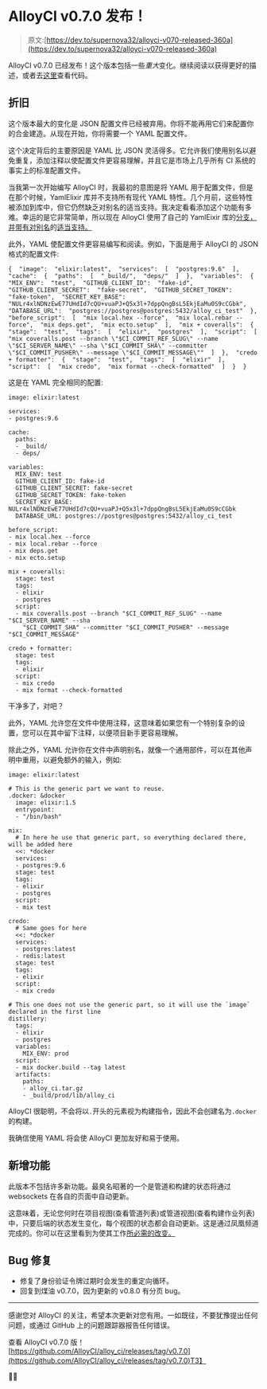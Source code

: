 # AlloyCI v0.7.0 发布！

> 原文:[https://dev.to/supernova32/alloyci-v070-released-360a](https://dev.to/supernova32/alloyci-v070-released-360a)

AlloyCI v0.7.0 已经发布！这个版本包括一些*重大*变化。继续阅读以获得更好的描述，或者去[这里](https://github.com/AlloyCI/alloy_ci/releases/tag/v0.7.0)查看代码。

## 折旧

这个版本最大的变化是 JSON 配置文件已经被弃用。你将不能再用它们来配置你的合金建造。从现在开始，你将需要一个 YAML 配置文件。

这个决定背后的主要原因是 YAML 比 JSON 灵活得多。它允许我们使用别名以避免重复，添加注释以使配置文件更容易理解，并且它是市场上几乎所有 CI 系统的事实上的标准配置文件。

当我第一次开始编写 AlloyCI 时，我最初的意图是将 YAML 用于配置文件，但是在那个时候，YamlElixir 库并不支持所有现代 YAML 特性。几个月前，这些特性被添加到库中，但它仍然缺乏对别名的适当支持。我决定看看添加这个功能有多难。幸运的是它非常简单，所以现在 AlloyCI 使用了自己的 YamlEixir 库的[分支，并带有对别名](https://github.com/AlloyCI/yaml-elixir)的[适当支持。](https://github.com/AlloyCI/yaml-elixir/commit/9086dbb4c46adbb5e2e140b00a3bb16c656586aa)

此外，YAML 使配置文件更容易编写和阅读。例如，下面是用于 AlloyCI 的 JSON 格式的配置文件:

```
{  "image":  "elixir:latest",  "services":  [  "postgres:9.6"  ],  "cache":  {  "paths":  [  "_build/",  "deps/"  ]  },  "variables":  {  "MIX_ENV":  "test",  "GITHUB_CLIENT_ID":  "fake-id",  "GITHUB_CLIENT_SECRET":  "fake-secret",  "GITHUB_SECRET_TOKEN":  "fake-token",  "SECRET_KEY_BASE":  "NULr4xlNDNzEwE77UHdId7cQU+vuaPJ+Q5x3l+7dppQngBsL5EkjEaMu0S9cCGbk",  "DATABASE_URL":  "postgres://postgres@postgres:5432/alloy_ci_test"  },  "before_script":  [  "mix local.hex --force",  "mix local.rebar --force",  "mix deps.get",  "mix ecto.setup"  ],  "mix + coveralls":  {  "stage":  "test",  "tags":  [  "elixir",  "postgres"  ],  "script":  [  "mix coveralls.post --branch \"$CI_COMMIT_REF_SLUG\" --name \"$CI_SERVER_NAME\" --sha \"$CI_COMMIT_SHA\" --committer \"$CI_COMMIT_PUSHER\" --message \"$CI_COMMIT_MESSAGE\""  ]  },  "credo + formatter":  {  "stage":  "test",  "tags":  [  "elixir"  ],  "script":  [  "mix credo",  "mix format --check-formatted"  ]  }  } 
```

这是在 YAML 完全相同的配置:

```
image: elixir:latest

services:
- postgres:9.6

cache:
  paths:
  - _build/
  - deps/

variables:
  MIX_ENV: test
  GITHUB_CLIENT_ID: fake-id
  GITHUB_CLIENT_SECRET: fake-secret
  GITHUB_SECRET_TOKEN: fake-token
  SECRET_KEY_BASE: NULr4xlNDNzEwE77UHdId7cQU+vuaPJ+Q5x3l+7dppQngBsL5EkjEaMu0S9cCGbk
  DATABASE_URL: postgres://postgres@postgres:5432/alloy_ci_test

before_script:
- mix local.hex --force
- mix local.rebar --force
- mix deps.get
- mix ecto.setup

mix + coveralls:
  stage: test
  tags:
  - elixir
  - postgres
  script:
  - mix coveralls.post --branch "$CI_COMMIT_REF_SLUG" --name "$CI_SERVER_NAME" --sha
    "$CI_COMMIT_SHA" --committer "$CI_COMMIT_PUSHER" --message "$CI_COMMIT_MESSAGE"

credo + formatter:
  stage: test
  tags:
  - elixir
  script:
  - mix credo
  - mix format --check-formatted 
```

干净多了，对吧？

此外，YAML 允许您在文件中使用注释，这意味着如果您有一个特别复杂的设置，您可以在其中留下注释，以便项目新手更容易理解。

除此之外，YAML 允许你在文件中声明别名，就像一个通用部件，可以在其他声明中重用，以避免额外的输入，例如:

```
image: elixir:latest

# This is the generic part we want to reuse.
.docker: &docker
  image: elixir:1.5
  entrypoint:
  - "/bin/bash"

mix:
  # In here he use that generic part, so everything declared there, will be added here
  <<: *docker
  services:
  - postgres:9.6
  stage: test
  tags:
  - elixir
  - postgres
  script:
  - mix test

credo:
  # Same goes for here
  <<: *docker
  services:
  - postgres:latest
  - redis:latest
  stage: test
  tags:
  - elixir
  script:
  - mix credo

# This one does not use the generic part, so it will use the `image` declared in the first line
distillery:
  tags:
  - elixir
  - postgres
  variables:
    MIX_ENV: prod
  script:
  - mix docker.build --tag latest
  artifacts:
    paths:
    - alloy_ci.tar.gz
    - _build/prod/lib/alloy_ci 
```

AlloyCI 很聪明，不会将以`.`开头的元素视为构建指令，因此不会创建名为`.docker`的构建。

我确信使用 YAML 将会使 AlloyCI 更加友好和易于使用。

## 新增功能

此版本不包括许多新功能。最臭名昭著的一个是管道和构建的状态将通过 websockets 在各自的页面中自动更新。

这意味着，无论您何时在项目视图(查看管道列表)或管道视图(查看构建作业列表)中，只要后端的状态发生变化，每个视图的状态都会自动更新。这是通过凤凰频道完成的。你可以在这里看到为使其工作[所必需的改变。](https://github.com/AlloyCI/alloy_ci/commit/0f2fd7f0ae29254bec1e69019f9c66295afa61a4)

## Bug 修复

*   修复了身份验证令牌过期时会发生的重定向循环。
*   回复到煤油 v0.7.0，因为更新的 v0.8.0 有分页 bug。

* * *

感谢您对 AlloyCI 的关注，希望本次更新对您有用。一如既往，不要犹豫提出任何问题，或通过 GitHub 上的问题跟踪器报告任何错误。

查看 AlloyCI v0.7.0 版！[https://github.com/AlloyCI/alloy_ci/releases/tag/v0.7.0](https://github.com/AlloyCI/alloy_ci/releases/tag/v0.7.0)T3】

🎉🐣
